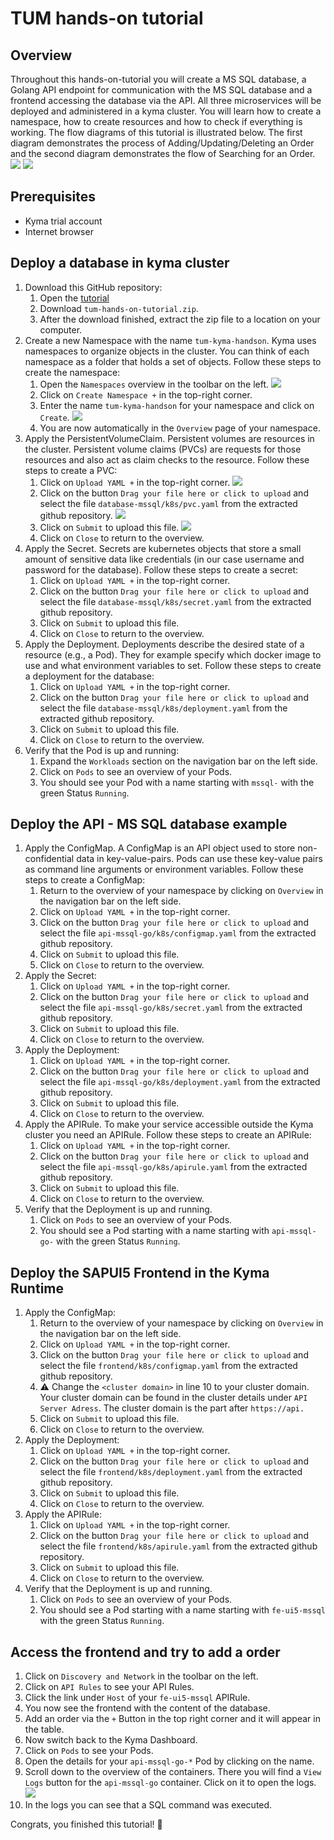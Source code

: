 # TUM hands-on tutorial

## Overview

Throughout this hands-on-tutorial you will create a MS SQL database, a Golang API endpoint for communication with the MS SQL database and a frontend accessing the database via the API. All three microservices will be deployed and administered in a kyma cluster. You will learn how to create a namespace, how to create resources and how to check if everything is working. The flow diagrams of this tutorial is illustrated below. The first diagram demonstrates the process of Adding/Updating/Deleting an Order and the second diagram demonstrates the flow of Searching for an Order.   ![ ](images/FlowDiagram1.png)
![ ](images/FlowDiagram2.png)

## Prerequisites

- Kyma trial account
- Internet browser

## Deploy a database in kyma cluster

1. Download this GitHub repository:
    1. Open the [tutorial](https://github.com/SAP-samples/kyma-runtime-extension-samples/tree/main/tum-hands-on-tutorial)
    2. Download `tum-hands-on-tutorial.zip`.
    3. After the download finished, extract the zip file to a location on your computer.
2. Create a new Namespace with the name `tum-kyma-handson`. Kyma uses namespaces to organize objects in the cluster. You can think of each namespace as a folder that holds a set of objects. Follow these steps to create the namespace:
    1. Open the `Namespaces` overview in the toolbar on the left. ![ ](images/all-namespaces-overview.png)
    2. Click on `Create Namespace +` in the top-right corner. 
    3. Enter the name `tum-kyma-handson` for your namespace and click on `Create`. ![ ](images/create-new-namespace.png)
    4. You are now automatically in the `Overview` page of your namespace.
3. Apply the PersistentVolumeClaim. Persistent volumes are resources in the cluster. Persistent volume claims (PVCs) are requests for those resources and also act as claim checks to the resource. Follow these steps to create a PVC:
    1. Click on `Upload YAML +` in the top-right corner. ![ ](images/namespace-overview.png)
    2. Click on the button `Drag your file here or click to upload` and select the file `database-mssql/k8s/pvc.yaml` from the extracted github repository. ![ ](images/upload-yaml-choose-file.png)
    3. Click on `Submit` to upload this file. ![ ](images/upload-yaml-submit.png)
    4. Click on `Close` to return to the overview. 
4. Apply the Secret. Secrets are kubernetes objects that store a small amount of sensitive data like credentials (in our case username and password for the database). Follow these steps to create a secret: 
    1. Click on `Upload YAML +` in the top-right corner. 
    2. Click on the button `Drag your file here or click to upload` and select the file `database-mssql/k8s/secret.yaml` from the extracted github repository. 
    3. Click on `Submit` to upload this file. 
    4. Click on `Close` to return to the overview. 
5. Apply the Deployment. Deployments describe the desired state of a resource (e.g., a Pod). They for example specify which docker image to use and what environment variables to set. Follow these steps to create a deployment for the database: 
    1. Click on `Upload YAML +` in the top-right corner. 
    2. Click on the button `Drag your file here or click to upload` and select the file `database-mssql/k8s/deployment.yaml` from the extracted github repository. 
    3. Click on `Submit` to upload this file. 
    4. Click on `Close` to return to the overview. 
6. Verify that the Pod is up and running: 
    1. Expand the `Workloads` section on the navigation bar on the left side.
    2. Click on `Pods` to see an overview of your Pods. 
    3. You should see your Pod with a name starting with `mssql-` with the green Status `Running`.

## Deploy the API - MS SQL database example

1. Apply the ConfigMap. A ConfigMap is an API object used to store non-confidential data in key-value-pairs. Pods can use these key-value pairs as command line arguments or environment variables. Follow these steps to create a ConfigMap:
    1. Return to the overview of your namespace by clicking on `Overview` in the navigation bar on the left side. 
    2. Click on `Upload YAML +` in the top-right corner. 
    3. Click on the button `Drag your file here or click to upload` and select the file `api-mssql-go/k8s/configmap.yaml` from the extracted github repository. 
    4. Click on `Submit` to upload this file. 
    5. Click on `Close` to return to the overview. 
2. Apply the Secret:
    1. Click on `Upload YAML +` in the top-right corner. 
    2. Click on the button `Drag your file here or click to upload` and select the file `api-mssql-go/k8s/secret.yaml` from the extracted github repository. 
    3. Click on `Submit` to upload this file. 
    4. Click on `Close` to return to the overview. 
3. Apply the Deployment:
    1. Click on `Upload YAML +` in the top-right corner. 
    2. Click on the button `Drag your file here or click to upload` and select the file `api-mssql-go/k8s/deployment.yaml` from the extracted github repository. 
    3. Click on `Submit` to upload this file. 
    4. Click on `Close` to return to the overview. 
4. Apply the APIRule. To make your service accessible outside the Kyma cluster you need an APIRule. Follow these steps to create an APIRule: 
    1. Click on `Upload YAML +` in the top-right corner. 
    2. Click on the button `Drag your file here or click to upload` and select the file `api-mssql-go/k8s/apirule.yaml` from the extracted github repository. 
    3. Click on `Submit` to upload this file. 
    4. Click on `Close` to return to the overview. 
5. Verify that the Deployment is up and running.
    1. Click on `Pods` to see an overview of your Pods. 
    2. You should see a Pod starting with a name starting with `api-mssql-go-` with the green Status `Running`.

## Deploy the SAPUI5 Frontend in the Kyma Runtime

1. Apply the ConfigMap:
    1. Return to the overview of your namespace by clicking on `Overview` in the navigation bar on the left side. 
    2. Click on `Upload YAML +` in the top-right corner. 
    3. Click on the button `Drag your file here or click to upload` and select the file `frontend/k8s/configmap.yaml` from the extracted github repository. 
    4. :warning: Change the `<cluster domain>` in line 10 to your cluster domain.
       Your cluster domain can be found in the cluster details under `API Server Adress`. The cluster domain is the part after `https://api.`
    5. Click on `Submit` to upload this file. 
    6. Click on `Close` to return to the overview. 
2. Apply the Deployment:
    1. Click on `Upload YAML +` in the top-right corner. 
    2. Click on the button `Drag your file here or click to upload` and select the file `frontend/k8s/deployment.yaml` from the extracted github repository.
    3. Click on `Submit` to upload this file.
    4. Click on `Close` to return to the overview.
3. Apply the APIRule: 
    1. Click on `Upload YAML +` in the top-right corner.
    2. Click on the button `Drag your file here or click to upload` and select the file `frontend/k8s/apirule.yaml` from the extracted github repository. 
    3. Click on `Submit` to upload this file.
    4. Click on `Close` to return to the overview.
4. Verify that the Deployment is up and running.
    1. Click on `Pods` to see an overview of your Pods.
    2. You should see a Pod starting with a name starting with `fe-ui5-mssql` with the green Status `Running`.

## Access the frontend and try to add a order

1. Click on `Discovery and Network` in the toolbar on the left.
2. Click on `API Rules` to see your API Rules. 
3. Click the link under `Host` of your `fe-ui5-mssql` APIRule. 
4. You now see the frontend with the content of the database.
5. Add an order via the `+` Button in the top right corner and it will appear in the table. 
6. Now switch back to the Kyma Dashboard.
7. Click on `Pods` to see your Pods. 
8. Open the details for your `api-mssql-go-*` Pod by clicking on the name.
9. Scroll down to the overview of the containers. There you will find a `View Logs` button for the `api-mssql-go` container. Click on it to open the logs. ![ ](images/ViewLogsButton.png)
10. In the logs you can see that a SQL command was executed. 


Congrats, you finished this tutorial! 🥳
